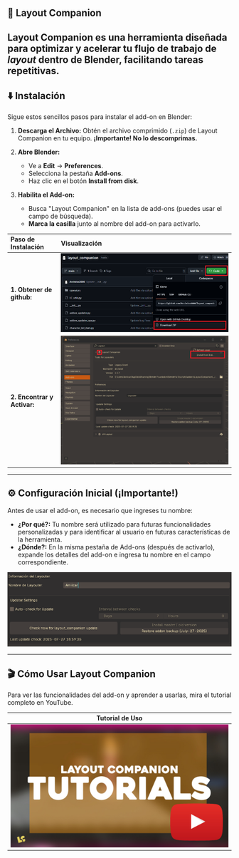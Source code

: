 ## 🚀 Layout Companion

Layout Companion es una herramienta diseñada para **optimizar y acelerar** tu flujo de trabajo de *layout* dentro de Blender, facilitando tareas repetitivas.
---

## ⬇️ Instalación

Sigue estos sencillos pasos para instalar el add-on en Blender:

1.  **Descarga el Archivo:** Obtén el archivo comprimido (`.zip`) de Layout Companion en tu equipo. **¡Importante! No lo descomprimas.**

2.  **Abre Blender:**
    * Ve a **Edit** → **Preferences**.
    * Selecciona la pestaña **Add-ons**.
    * Haz clic en el botón **Install from disk**.

3.  **Habilita el Add-on:**
    * Busca "Layout Companion" en la lista de add-ons (puedes usar el campo de búsqueda).
    * **Marca la casilla** junto al nombre del add-on para activarlo.

| Paso de Instalación | Visualización |
| :--- | :--- |
| **1. Obtener de github:** | ![Install](/visuals/install_gh.png) |
| **2. Encontrar y Activar:** | ![Installbd](/visuals/install_bd.png) |

---

## ⚙️ Configuración Inicial (¡Importante!)

Antes de usar el add-on, es necesario que ingreses tu nombre:

* **¿Por qué?:** Tu nombre será utilizado para futuras funcionalidades personalizadas y para identificar al usuario en futuras características de la herramienta.
* **¿Dónde?:** En la misma pestaña de Add-ons (después de activarlo), expande los detalles del add-on e ingresa tu nombre en el campo correspondiente.

![Installprefs](/visuals/install_prefs.png)

---

## 🎬 Cómo Usar Layout Companion

Para ver las funcionalidades del add-on y aprender a usarlas, mira el tutorial completo en YouTube.

| Tutorial de Uso |
| :---: |
| [![Tutorial](/visuals/Tutorial_Min.jpg)](https://www.youtube.com/playlist?list=PLJnbM9GLGL-p0A9zpAo08OjqCHfNlJ0Ef) |
